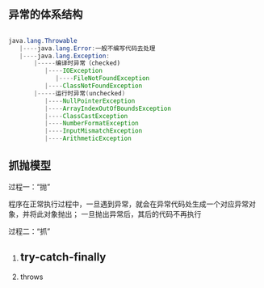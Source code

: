 ## 异常的体系结构

```java

java.lang.Throwable
   |----java.lang.Error:一般不编写代码去处理
   |----java.lang.Exception:
       |-----编译时异常（checked)
          |----IOException
             |----FileNotFoundException
          |----ClassNotFoundException
       |-----运行时异常(unchecked)
          |----NullPointerException
          |----ArrayIndexOutOfBoundsException
          |----ClassCastException
          |----NumberFormatException
          |----InputMismatchException
          |----ArithmeticException

```
## 抓抛模型

过程一：“抛”

程序在正常执行过程中，一旦遇到异常，就会在异常代码处生成一个对应异常对象，并将此对象抛出；
一旦抛出异常后，其后的代码不再执行

过程二：“抓”

1. try-catch-finally
    - 
2. throws